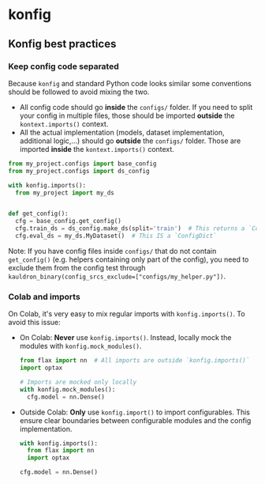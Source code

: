 # konfig

## Konfig best practices

### Keep config code separated

Because `konfig` and standard Python code looks similar some conventions should
be followed to avoid mixing the two.

* All config code should go **inside** the `configs/` folder. If you need to
  split your config in multiple files, those should be imported **outside** the
  `kontext.imports()` context.
* All the actual implementation (models, dataset implementation, additional
  logic,...) should go **outside** the `configs/` folder. Those are imported
  **inside** the `kontext.imports()` context.

```python
from my_project.configs import base_config
from my_project.configs import ds_config

with konfig.imports():
  from my_project import my_ds


def get_config():
  cfg = base_config.get_config()
  cfg.train_ds = ds_config.make_ds(split='train')  # This returns a `ConfigDict`
  cfg.eval_ds = my_ds.MyDataset()  # This IS a `ConfigDict`
```

Note: If you have config files inside `configs/` that do not contain
`get_config()` (e.g. helpers containing only part of the config), you
need to exclude them from the config test through
`kauldron_binary(config_srcs_exclude=["configs/my_helper.py"])`.

### Colab and imports

On Colab, it's very easy to mix regular imports with `konfig.imports()`. To
avoid this issue:

* On Colab: **Never** use `konfig.imports()`. Instead, locally mock the modules
  with `konfig.mock_modules()`.

  ```python
  from flax import nn  # All imports are outside `konfig.imports()`
  import optax

  # Imports are mocked only locally
  with konfig.mock_modules():
    cfg.model = nn.Dense()
  ```

* Outside Colab: **Only** use `konfig.import()` to import configurables. This
  ensure clear boundaries between configurable modules and the config
  implementation.

  ```python
  with konfig.imports():
    from flax import nn
    import optax

  cfg.model = nn.Dense()
  ```
